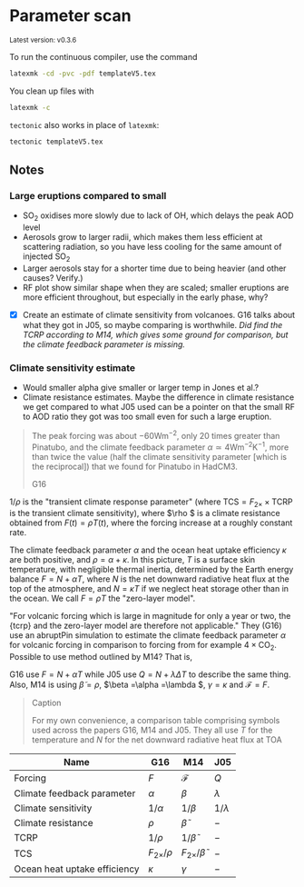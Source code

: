 # Parameter scan

<sup>Latest version: v0.3.6</sup> <!-- x-release-please-version -->

To run the continuous compiler, use the command

```bash
latexmk -cd -pvc -pdf templateV5.tex
```

You clean up files with

```bash
latexmk -c
```

`tectonic` also works in place of `latexmk`:

```bash
tectonic templateV5.tex
```

## Notes

### Large eruptions compared to small

- $\mathrm{SO_2}$ oxidises more slowly due to lack of OH, which delays the peak AOD
  level
- Aerosols grow to larger radii, which makes them less efficient at scattering
  radiation, so you have less cooling for the same amount of injected $\mathrm{SO_2}$
- Larger aerosols stay for a shorter time due to being heavier (and other causes?
  Verify.)
- RF plot show similar shape when they are scaled; smaller eruptions are more efficient
  throughout, but especially in the early phase, why?

- [x] Create an estimate of climate sensitivity from volcanoes. G16 talks about what
      they got in J05, so maybe comparing is worthwhile. _Did find the TCRP according to
      M14, which gives some ground for comparison, but the climate feedback parameter is
      missing._

### Climate sensitivity estimate

- Would smaller alpha give smaller or larger temp in Jones et al.?
- Climate resistance estimates. Maybe the difference in climate resistance we get
  compared to what J05 used can be a pointer on that the small RF to AOD ratio they got
  was too small even for such a large eruption.

> The peak forcing was about $-60\mathrm{Wm^{-2}}$, only $20$ times greater than
> Pinatubo, and the climate feedback parameter $\alpha \simeq 4\mathrm{Wm^{-2}K^{-1}}$,
> more than twice the value (half the climate sensitivity parameter [which is the
> reciprocal]) that we found for Pinatubo in HadCM3.
>
> G16

$1/\rho$ is the "transient climate response parameter" (where
$\mathrm{TCS}=F_{2\times}\times \mathrm{TCRP}$ is the transient climate sensitivity),
where $\rho $ is a climate resistance obtained from $F(t)=\rho T(t)$, where the forcing
increase at a roughly constant rate.

The climate feedback parameter $\alpha$ and the ocean heat uptake efficiency $\kappa$
are both positive, and $\rho =\alpha +\kappa$. In this picture, $T$ is a surface skin
temperature, with negligible thermal inertia, determined by the Earth energy balance
$F=N+\alpha T$, where $N$ is the net downward radiative heat flux at the top of the
atmosphere, and $N=\kappa T$ if we neglect heat storage other than in the ocean. We call
$F=\rho T$ the "zero-layer model".

"For volcanic forcing which is large in magnitude for only a year or two, the {tcrp} and
the zero-layer model are therefore not applicable." They (G16) use an abruptPin
simulation to estimate the climate feedback parameter $\alpha$ for volcanic forcing in
comparison to forcing from for example $4\times \mathrm{CO_2}$. Possible to use method
outlined by M14? That is,

G16 use $F=N+\alpha T$ while J05 use $Q=N+\lambda \Delta T$ to describe the same thing.
Also, M14 is using $\tilde{\beta}=\rho$, $\beta =\alpha =\lambda $, $\gamma =\kappa$ and
$\mathcal{F}=F$.

> Caption
>
> For my own convenience, a comparison table comprising symbols used across the papers
> G16, M14 and J05. They all use $T$ for the temperature and $N$ for the net downward
> radiative heat flux at TOA

| Name                         | G16                | M14                         | J05         |
| ---------------------------- | ------------------ | --------------------------- | ----------- |
| Forcing                      | $F$                | $\mathcal{F}$               | $Q$         |
| Climate feedback parameter   | $\alpha$           | $\beta$                     | $\lambda$   |
| Climate sensitivity          | $1/\alpha$         | $1/\beta$                   | $1/\lambda$ |
| Climate resistance           | $\rho$             | $\tilde{\beta}$             | $-$         |
| TCRP                         | $1/\rho$           | $1/\tilde{\beta}$           | $-$         |
| TCS                          | $F_{2\times}/\rho$ | $F_{2\times}/\tilde{\beta}$ | $-$         |
| Ocean heat uptake efficiency | $\kappa$           | $\gamma$                    | $-$         |
